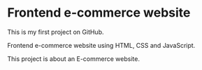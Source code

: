 # Frontend e-commerce website
This is my first project on GitHub.

 Frontend e-commerce website using HTML, CSS and JavaScript.


This project is about an E-commerce website.
